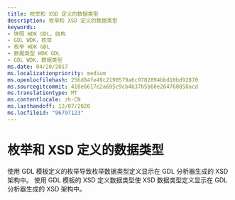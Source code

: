 ```yaml
---
title: 枚举和 XSD 定义的数据类型
description: 枚举和 XSD 定义的数据类型
keywords:
- 快照 WDK GDL，结构
- GDL WDK，枚举
- 枚举 WDK GDL
- 数据类型 WDK GDL
- GDL WDK，数据类型
ms.date: 04/20/2017
ms.localizationpriority: medium
ms.openlocfilehash: 256d84fe49c2190579a6c9782894bbd10bd92870
ms.sourcegitcommit: 418e6617e2a695c9cb4b37b5b60e264760858acd
ms.translationtype: MT
ms.contentlocale: zh-CN
ms.lasthandoff: 12/07/2020
ms.locfileid: "96797123"
---
```

# <a name="enumerations-and-xsd-defined-data-types"></a>枚举和 XSD 定义的数据类型


使用 GDL 模板定义的枚举导致枚举数据类型定义显示在 GDL 分析器生成的 XSD 架构中。 使用 GDL 模板的 XSD 定义数据类型使 XSD 数据类型定义显示在 GDL 分析器生成的 XSD 架构中。

 

 




